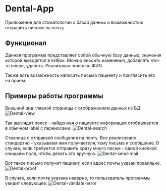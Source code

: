 # Dental-App
Приложение для стоматологии с базой данных и возможностью отправить письмо на почту

## Функционал
Данная программа представляет собой обычную базу данных, значения которой выводятся в listBox. Можно вносить изменения, добавлять что-то новое, удалять. Реализован поиск по ФИО.

Также есть возможность написать письмо пациенту и пригласить его на прием.

## Примеры работы программы
Внешний вид главной страницы с отображением данных из БД.
![Dental-view](https://user-images.githubusercontent.com/44979161/73742962-95909580-475e-11ea-8523-f50dfb1f7f0c.png)

Так выглядит поиск - найденная о пациенте информация отображается в обычном label с переносами.
![Dental-search](https://user-images.githubusercontent.com/44979161/73743062-c8d32480-475e-11ea-9caf-288b28b31ea9.png)


Страница с отправкой сообщения на почту. Все реализовано стандартно - указываем имя получаетеля, тему письма и сообщение. В случае, если требуется отправить сразу много писем - одной кнопкой очищаем поля, чтобы делать это вручную.
![Dental-send-mail](https://user-images.githubusercontent.com/44979161/73743272-354e2380-475f-11ea-81c6-e59777e4ac45.png)


Вот такое письмо получит пациент, если адрес почты указан правильно. 
![Dental-proof](https://user-images.githubusercontent.com/44979161/73743373-71818400-475f-11ea-86a9-c1459cec72ff.png)

В случае, если почта указана неверно, то пользователь программы увидит следующее:
![Dental-validate-error](https://user-images.githubusercontent.com/44979161/73744164-4730c600-4761-11ea-8d2a-969481c97d10.png)
